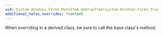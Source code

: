 ```yaml
---
uid: System.Windows.Forms.MenuItem.OnDrawItem(System.Windows.Forms.DrawItemEventArgs)
additional_notes.overrides: *content
---
```


<p>When overriding <xref href="System.Windows.Forms.MenuItem.OnDrawItem(System.Windows.Forms.DrawItemEventArgs)"></xref> in a derived class, be sure to call the base class's <xref href="System.Windows.Forms.MenuItem.OnDrawItem(System.Windows.Forms.DrawItemEventArgs)"></xref> method.</p>


